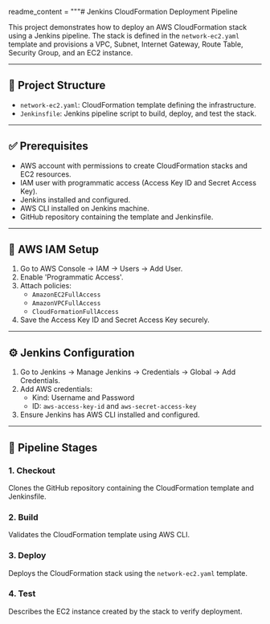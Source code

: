 readme_content = """# Jenkins CloudFormation Deployment Pipeline

This project demonstrates how to deploy an AWS CloudFormation stack using a Jenkins pipeline. The stack is defined in the `network-ec2.yaml` template and provisions a VPC, Subnet, Internet Gateway, Route Table, Security Group, and an EC2 instance.

---

## 📁 Project Structure

- `network-ec2.yaml`: CloudFormation template defining the infrastructure.
- `Jenkinsfile`: Jenkins pipeline script to build, deploy, and test the stack.

---

## ✅ Prerequisites

- AWS account with permissions to create CloudFormation stacks and EC2 resources.
- IAM user with programmatic access (Access Key ID and Secret Access Key).
- Jenkins installed and configured.
- AWS CLI installed on Jenkins machine.
- GitHub repository containing the template and Jenkinsfile.

---

## 🔐 AWS IAM Setup

1. Go to AWS Console → IAM → Users → Add User.
2. Enable 'Programmatic Access'.
3. Attach policies:
   - `AmazonEC2FullAccess`
   - `AmazonVPCFullAccess`
   - `CloudFormationFullAccess`
4. Save the Access Key ID and Secret Access Key securely.

---

## ⚙️ Jenkins Configuration

1. Go to Jenkins → Manage Jenkins → Credentials → Global → Add Credentials.
2. Add AWS credentials:
   - Kind: Username and Password
   - ID: `aws-access-key-id` and `aws-secret-access-key`
3. Ensure Jenkins has AWS CLI installed and configured.

---

## 🚀 Pipeline Stages

### 1. Checkout
Clones the GitHub repository containing the CloudFormation template and Jenkinsfile.

### 2. Build
Validates the CloudFormation template using AWS CLI.

### 3. Deploy
Deploys the CloudFormation stack using the `network-ec2.yaml` template.

### 4. Test
Describes the EC2 instance created by the stack to verify deployment.

